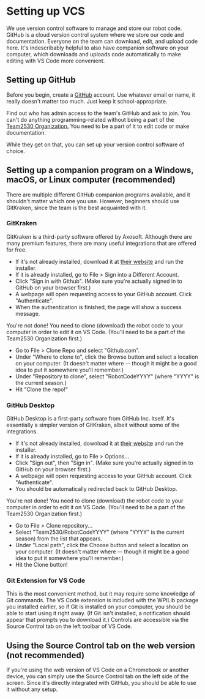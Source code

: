 # Setting up VCS

We use version control software to manage and store our robot code. GitHub is a cloud version control system where we store our code and documentation. Everyone on the team can download, edit, and upload code here. It's indescribably helpful to also have companion software on your computer, which downloads and uploads code automatically to make editing with VS Code more convenient.

## Setting up GitHub
Before you begin, create a [GitHub](https://github.com) account. Use whatever email or name, it really doesn't matter too much. Just keep it school-appropriate.

Find out who has admin access to the team's GitHub and ask to join. You can't do anything programming-related without being a part of the [Team2530 Organization.](https://www.github.com/Team2530) You need to be a part of it to edit code or make documentation.

While they get on that, you can set up your version control software of choice.

## Setting up a companion program on a Windows, macOS, or Linux computer (recommended)
There are multiple different GitHub companion programs available, and it shouldn't matter which one you use. However, beginners should use GitKraken, since the team is the best acquainted with it.

### GitKraken
GitKraken is a third-party software offered by Axosoft. Although there are many premium features, there are many useful integrations that are offered for free.
- If it's not already installed, download it at [their website](https://www.gitkraken.com/) and run the installer.
- If it is already installed, go to File > Sign into a Different Account.
- Click "Sign in with Github". (Make sure you're actually signed in to GitHub on your browser first.)
- A webpage will open requesting access to your GitHub account. Click "Authenticate".
- When the authentication is finished, the page will show a success message.

You're not done! You need to clone (download) the robot code to your computer in order to edit it on VS Code. (You'll need to be a part of the Team2530 Organization first.)
- Go to File > Clone Repo and select "Github.com".
- Under "Where to clone to", click the Browse button and select a location on your computer. (It doesn't matter where -- though it might be a good idea to put it somewhere you'll remember.)
- Under "Repository to clone", select "RobotCodeYYYY" (where "YYYY" is the current season.)
 - Hit "Clone the repo!"

### GitHub Desktop
GitHub Desktop is a first-party software from GitHub Inc. itself. It's essentially a simpler version of GitKraken, albeit without some of the integrations.
- If it's not already installed, download it at [their website](https://desktop.github.com/) and run the installer.
- If it is already installed, go to File > Options...
- Click "Sign out", then "Sign in". (Make sure you're actually signed in to GitHub on your browser first.)
- A webpage will open requesting access to your GitHub account. Click "Authenticate".
- You should be automatically redirected back to GitHub Desktop.

You're not done! You need to clone (download) the robot code to your computer in order to edit it on VS Code. (You'll need to be a part of the Team2530 Organization first.)
- Go to File > Clone repository...
- Select "Team2530/RobotCodeYYYY" (where "YYYY" is the current season) from the list that appears.
- Under "Local path", click the Choose button and select a location on your computer. (It doesn't matter where -- though it might be a good idea to put it somewhere you'll remember.)
 - Hit the Clone button!

### Git Extension for VS Code
This is the most convenient method, but it may require some knowledge of Git commands. The VS Code extension is included with the WPILib package you installed earlier, so if Git is installed on your computer, you should be able to start using it right away. (If Git isn't installed, a notification should appear that prompts you to download it.) Controls are accessible via the Source Control tab on the left toolbar of VS Code.

## Using the Source Control tab on the web version (not recommended)
If you're using the web version of VS Code on a Chromebook or another device, you can simply use the Source Control tab on the left side of the screen. Since it's directly integrated with GitHub, you should be able to use it without any setup.